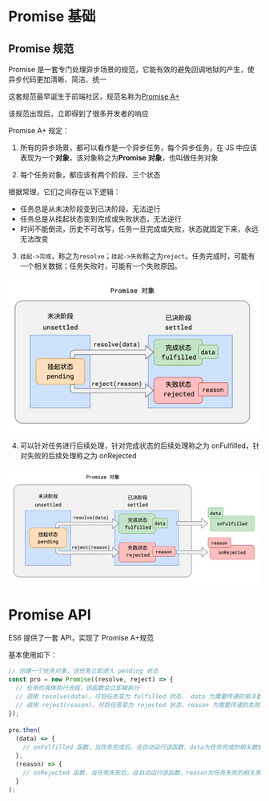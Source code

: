 # Promise 基础

## Promise 规范

Promise 是一套专门处理异步场景的规范，它能有效的避免回调地狱的产生，使异步代码更加清晰、简洁、统一

这套规范最早诞生于前端社区，规范名称为[Promise A+](https://promisesaplus.com/)

该规范出现后，立即得到了很多开发者的响应

Promise A+ 规定：

1. 所有的异步场景，都可以看作是一个异步任务，每个异步任务，在 JS 中应该表现为一个**对象**，该对象称之为**Promise 对象**，也叫做任务对象

2. 每个任务对象，都应该有两个阶段、三个状态

根据常理，它们之间存在以下逻辑：

- 任务总是从未决阶段变到已决阶段，无法逆行
- 任务总是从挂起状态变到完成或失败状态，无法逆行
- 时间不能倒流，历史不可改写，任务一旦完成或失败，状态就固定下来，永远无法改变

3. `挂起->完成`，称之为`resolve`；`挂起->失败`称之为`reject`。任务完成时，可能有一个相关数据；任务失败时，可能有一个失败原因。

![](../../public/JavaScript/Promise/20210618160538.png)

4. 可以针对任务进行后续处理，针对完成状态的后续处理称之为 onFulfilled，针对失败的后续处理称之为 onRejected

![](../../public/JavaScript/Promise/20210618161125.png)

# Promise API

ES6 提供了一套 API，实现了 Promise A+规范

基本使用如下：

```js
// 创建一个任务对象，该任务立即进入 pending 状态
const pro = new Promise((resolve, reject) => {
  // 任务的具体执行流程，该函数会立即被执行
  // 调用 resolve(data)，可将任务变为 fulfilled 状态， data 为需要传递的相关数据
  // 调用 reject(reason)，可将任务变为 rejected 状态，reason 为需要传递的失败原因
});

pro.then(
  (data) => {
    // onFulfilled 函数，当任务完成后，会自动运行该函数，data为任务完成的相关数据
  },
  (reason) => {
    // onRejected 函数，当任务失败后，会自动运行该函数，reason为任务失败的相关原因
  }
);
```
